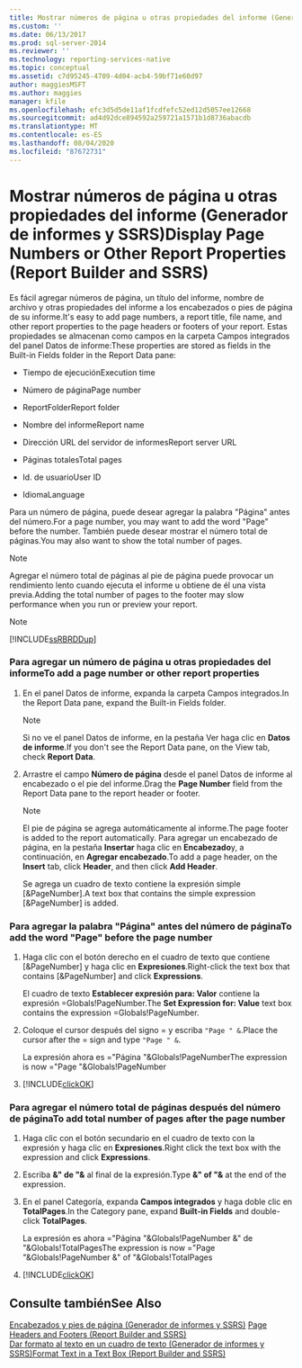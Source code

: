 ```yaml
---
title: Mostrar números de página u otras propiedades del informe (Generador de informes y SSRS) | Microsoft Docs
ms.custom: ''
ms.date: 06/13/2017
ms.prod: sql-server-2014
ms.reviewer: ''
ms.technology: reporting-services-native
ms.topic: conceptual
ms.assetid: c7d95245-4709-4d04-acb4-59bf71e60d97
author: maggiesMSFT
ms.author: maggies
manager: kfile
ms.openlocfilehash: efc3d5d5de11af1fcdfefc52ed12d5057ee12668
ms.sourcegitcommit: ad4d92dce894592a259721a1571b1d8736abacdb
ms.translationtype: MT
ms.contentlocale: es-ES
ms.lasthandoff: 08/04/2020
ms.locfileid: "87672731"
---
```

# <a name="display-page-numbers-or-other-report-properties-report-builder-and-ssrs"></a><span data-ttu-id="a1dce-102">Mostrar números de página u otras propiedades del informe (Generador de informes y SSRS)</span><span class="sxs-lookup"><span data-stu-id="a1dce-102">Display Page Numbers or Other Report Properties (Report Builder and SSRS)</span></span>
  <span data-ttu-id="a1dce-103">Es fácil agregar números de página, un título del informe, nombre de archivo y otras propiedades del informe a los encabezados o pies de página de su informe.</span><span class="sxs-lookup"><span data-stu-id="a1dce-103">It's easy to add page numbers, a report title, file name, and other report properties to the page headers or footers of your report.</span></span> <span data-ttu-id="a1dce-104">Estas propiedades se almacenan como campos en la carpeta Campos integrados del panel Datos de informe:</span><span class="sxs-lookup"><span data-stu-id="a1dce-104">These properties are stored as fields in the Built-in Fields folder in the Report Data pane:</span></span>  
  
-   <span data-ttu-id="a1dce-105">Tiempo de ejecución</span><span class="sxs-lookup"><span data-stu-id="a1dce-105">Execution time</span></span>  
  
-   <span data-ttu-id="a1dce-106">Número de página</span><span class="sxs-lookup"><span data-stu-id="a1dce-106">Page number</span></span>  
  
-   <span data-ttu-id="a1dce-107">ReportFolder</span><span class="sxs-lookup"><span data-stu-id="a1dce-107">Report folder</span></span>  
  
-   <span data-ttu-id="a1dce-108">Nombre del informe</span><span class="sxs-lookup"><span data-stu-id="a1dce-108">Report name</span></span>  
  
-   <span data-ttu-id="a1dce-109">Dirección URL del servidor de informes</span><span class="sxs-lookup"><span data-stu-id="a1dce-109">Report server URL</span></span>  
  
-   <span data-ttu-id="a1dce-110">Páginas totales</span><span class="sxs-lookup"><span data-stu-id="a1dce-110">Total pages</span></span>  
  
-   <span data-ttu-id="a1dce-111">Id. de usuario</span><span class="sxs-lookup"><span data-stu-id="a1dce-111">User ID</span></span>  
  
-   <span data-ttu-id="a1dce-112">Idioma</span><span class="sxs-lookup"><span data-stu-id="a1dce-112">Language</span></span>  
  
 <span data-ttu-id="a1dce-113">Para un número de página, puede desear agregar la palabra "Página" antes del número.</span><span class="sxs-lookup"><span data-stu-id="a1dce-113">For a page number, you may want to add the word "Page" before the number.</span></span> <span data-ttu-id="a1dce-114">También puede desear mostrar el número total de páginas.</span><span class="sxs-lookup"><span data-stu-id="a1dce-114">You may also want to show the total number of pages.</span></span>  
  
> [!NOTE]  
>  <span data-ttu-id="a1dce-115">Agregar el número total de páginas al pie de página puede provocar un rendimiento lento cuando ejecuta el informe u obtiene de él una vista previa.</span><span class="sxs-lookup"><span data-stu-id="a1dce-115">Adding the total number of pages to the footer may slow performance when you run or preview your report.</span></span>  
  
> [!NOTE]  
>  [!INCLUDE[ssRBRDDup](../../includes/ssrbrddup-md.md)]  
  
### <a name="to-add-a-page-number-or-other-report-properties"></a><span data-ttu-id="a1dce-116">Para agregar un número de página u otras propiedades del informe</span><span class="sxs-lookup"><span data-stu-id="a1dce-116">To add a page number or other report properties</span></span>  
  
1.  <span data-ttu-id="a1dce-117">En el panel Datos de informe, expanda la carpeta Campos integrados.</span><span class="sxs-lookup"><span data-stu-id="a1dce-117">In the Report Data pane, expand the Built-in Fields folder.</span></span>  
  
    > [!NOTE]  
    >  <span data-ttu-id="a1dce-118">Si no ve el panel Datos de informe, en la pestaña Ver haga clic en **Datos de informe**.</span><span class="sxs-lookup"><span data-stu-id="a1dce-118">If you don't see the Report Data pane, on the View tab, check **Report Data**.</span></span>  
  
2.  <span data-ttu-id="a1dce-119">Arrastre el campo **Número de página** desde el panel Datos de informe al encabezado o el pie del informe.</span><span class="sxs-lookup"><span data-stu-id="a1dce-119">Drag the **Page Number** field from the Report Data pane to the report header or footer.</span></span>  
  
    > [!NOTE]  
    >  <span data-ttu-id="a1dce-120">El pie de página se agrega automáticamente al informe.</span><span class="sxs-lookup"><span data-stu-id="a1dce-120">The page footer is added to the report automatically.</span></span> <span data-ttu-id="a1dce-121">Para agregar un encabezado de página, en la pestaña **Insertar** haga clic en **Encabezado**y, a continuación, en **Agregar encabezado**.</span><span class="sxs-lookup"><span data-stu-id="a1dce-121">To add a page header, on the **Insert** tab, click **Header**, and then click **Add Header**.</span></span>  
    >   
    >  <span data-ttu-id="a1dce-122">Se agrega un cuadro de texto contiene la expresión simple [&PageNumber].</span><span class="sxs-lookup"><span data-stu-id="a1dce-122">A text box that contains the simple expression [&PageNumber] is added.</span></span>  
  
### <a name="to-add-the-word-page-before-the-page-number"></a><span data-ttu-id="a1dce-123">Para agregar la palabra "Página" antes del número de página</span><span class="sxs-lookup"><span data-stu-id="a1dce-123">To add the word "Page" before the page number</span></span>  
  
1.  <span data-ttu-id="a1dce-124">Haga clic con el botón derecho en el cuadro de texto que contiene [&PageNumber] y haga clic en **Expresiones**.</span><span class="sxs-lookup"><span data-stu-id="a1dce-124">Right-click the text box that contains [&PageNumber] and click **Expressions**.</span></span>  
  
     <span data-ttu-id="a1dce-125">El cuadro de texto **Establecer expresión para: Valor** contiene la expresión =Globals!PageNumber.</span><span class="sxs-lookup"><span data-stu-id="a1dce-125">The **Set Expression for: Value** text box contains the expression =Globals!PageNumber.</span></span>  
  
2.  <span data-ttu-id="a1dce-126">Coloque el cursor después del signo = y escriba `"Page " &`.</span><span class="sxs-lookup"><span data-stu-id="a1dce-126">Place the cursor after the = sign and type `"Page " &`.</span></span>  
  
     <span data-ttu-id="a1dce-127">La expresión ahora es ="Página "&Globals!PageNumber</span><span class="sxs-lookup"><span data-stu-id="a1dce-127">The expression is now  ="Page "&Globals!PageNumber</span></span>  
  
3.  [!INCLUDE[clickOK](../../includes/clickok-md.md)]  
  
### <a name="to-add-total-number-of-pages-after-the-page-number"></a><span data-ttu-id="a1dce-128">Para agregar el número total de páginas después del número de página</span><span class="sxs-lookup"><span data-stu-id="a1dce-128">To add total number of pages after the page number</span></span>  
  
1.  <span data-ttu-id="a1dce-129">Haga clic con el botón secundario en el cuadro de texto con la expresión y haga clic en **Expresiones**.</span><span class="sxs-lookup"><span data-stu-id="a1dce-129">Right click the text box with the expression and click **Expressions**.</span></span>  
  
2.  <span data-ttu-id="a1dce-130">Escriba **&" de "&** al final de la expresión.</span><span class="sxs-lookup"><span data-stu-id="a1dce-130">Type **&" of "&** at the end of the expression.</span></span>  
  
3.  <span data-ttu-id="a1dce-131">En el panel Categoría, expanda **Campos integrados** y haga doble clic en **TotalPages**.</span><span class="sxs-lookup"><span data-stu-id="a1dce-131">In the Category pane, expand **Built-in Fields** and double-click **TotalPages**.</span></span>  
  
     <span data-ttu-id="a1dce-132">La expresión es ahora ="Página "&Globals!PageNumber &" de "&Globals!TotalPages</span><span class="sxs-lookup"><span data-stu-id="a1dce-132">The expression is now ="Page "&Globals!PageNumber &" of "&Globals!TotalPages</span></span>  
  
4.  [!INCLUDE[clickOK](../../includes/clickok-md.md)]  
  
## <a name="see-also"></a><span data-ttu-id="a1dce-133">Consulte también</span><span class="sxs-lookup"><span data-stu-id="a1dce-133">See Also</span></span>  
 <span data-ttu-id="a1dce-134">[Encabezados y pies de página &#40;Generador de informes y SSRS&#41;](page-headers-and-footers-report-builder-and-ssrs.md) </span><span class="sxs-lookup"><span data-stu-id="a1dce-134">[Page Headers and Footers &#40;Report Builder and SSRS&#41;](page-headers-and-footers-report-builder-and-ssrs.md) </span></span>  
 [<span data-ttu-id="a1dce-135">Dar formato al texto en un cuadro de texto &#40;Generador de informes y SSRS&#41;</span><span class="sxs-lookup"><span data-stu-id="a1dce-135">Format Text in a Text Box &#40;Report Builder and SSRS&#41;</span></span>](format-text-in-a-text-box-report-builder-and-ssrs.md)  
  
  
